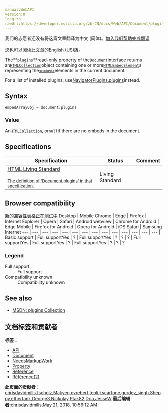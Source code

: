 ```yaml
---
manual:WebAPI
version:0
lang:zh
rawUrl:https://developer.mozilla.org/zh-CN/docs/Web/API/Document/plugins
---
```




<bdi>我们的志愿者还没有将这篇文章翻译为<bdi>中文 (简体)</bdi>。[加入我们帮助完成翻译](%24648 "")<br></br>您也可以阅读此文章的[English (US)](%24649 "")版。</bdi>






The**`plugins`**read-only property of the[`Document`](%11711 "The Document interface represents any web page loaded in the browser and serves as an entry point into the web page's content, which is the DOM tree.HTMLElement")interface returns an[`HTMLCollection`](%8677 "The HTMLCollection interface represents a generic collection (array-like object similar to arguments) of elements (in document order) and offers methods and properties for selecting from the list.")object containing one or more[`HTMLEmbedElement`](%12383 "The HTMLEmbedElement interface, which provides special properties (beyond the regular HTMLElement interface it also has available to it by inheritance) for manipulating <embed> elements.")s representing the[`<embed>`](%12384 "The HTML <embed> element embeds external content at the specified point in the document. This content is provided by an external application or other source of interactive content such as a browser plug-in.")elements in the current document.

For a list of installed plugins, use[NavigatorPlugins.plugins](%24650 "")instead.

## Syntax<a name="Syntax"></a>

```
embedArrayObj = document.plugins 

```

### Value<a name="Value"></a>


An[`HTMLCollection`](%8677 "The HTMLCollection interface represents a generic collection (array-like object similar to arguments) of elements (in document order) and offers methods and properties for selecting from the list."), or`null`if there are no embeds in the document.


## Specifications<a name="Specifications"></a>
Specification | Status | Comment 
 ---  |  ---  |  ---  | 
[HTML Living Standard<br></br><small>The definition of &#39;Document.plugins&#39; in that specification.</small>](%24651 "") | Living Standard |  


## Browser compatibility<a name="See_also"></a>
[新的兼容性表格正在测试中<i></i>](%3360 "")
<abbr>Desktop<i></i></abbr> | <abbr>Mobile<i></i></abbr> 
<abbr>Chrome<i></i></abbr> | <abbr>Edge<i></i></abbr> | <abbr>Firefox<i></i></abbr> | <abbr>Internet Explorer<i></i></abbr> | <abbr>Opera<i></i></abbr> | <abbr>Safari<i></i></abbr> | <abbr>Android webview<i></i></abbr> | <abbr>Chrome for Android<i></i></abbr> | <abbr>Edge Mobile<i></i></abbr> | <abbr>Firefox for Android<i></i></abbr> | <abbr>Opera for Android<i></i></abbr> | <abbr>iOS Safari<i></i></abbr> | <abbr>Samsung Internet<i></i></abbr> 
 ---  |  ---  |  ---  |  ---  |  ---  |  ---  |  ---  |  ---  |  ---  |  ---  |  ---  |  ---  |  ---  |  ---  | 
Basic support | <abbr>Full support</abbr>Yes | <abbr>?</abbr> | <abbr>Full support</abbr>Yes | <abbr>?</abbr> | <abbr>?</abbr> | <abbr>?</abbr> | <abbr>Full support</abbr>Yes | <abbr>Full support</abbr>Yes | <abbr>?</abbr> | <abbr>Full support</abbr>Yes | <abbr>?</abbr> | <abbr>?</abbr> | <abbr>?</abbr> 


### Legend<a name="Legend"></a>
<dl><dt id=''><abbr>Full support</abbr></dt><dd>Full support</dd><dt id=''><abbr>Compatibility unknown</abbr></dt><dd>Compatibility unknown</dd></dl>

## See also<a name="See_also"></a>

* [MSDN: plugins Collection](%24652 "")



## 文档标签和贡献者
**标签：**
* [API](%50 "")
* [Document](%9538 "")
* [NeedsMarkupWork](%6810 "")
* [Property](%14490 "")
* [Reference](%3381 "")
* [Référence(2)](%3892 "")

**此页面的贡献者：**[chrisdavidmills](%3495 ""),[fscholz](%60 ""),[Makyen](%16338 ""),[cvrebert](%4794 ""),[teoli](%160 ""),[kscarfone](%3900 ""),[gurdev_singh](%24653 ""),[Sheppy](%405 ""),[ethertank](%65 ""),[George3](%16538 ""),[Nickolay](%6761 ""),[Ptak82](%24654 ""),[Dria](%13282 ""),[JesseW](%13284 "")
**最后编辑者:**[chrisdavidmills](%3495 ""),<time>May 21, 2018, 10:56:12 AM</time>


